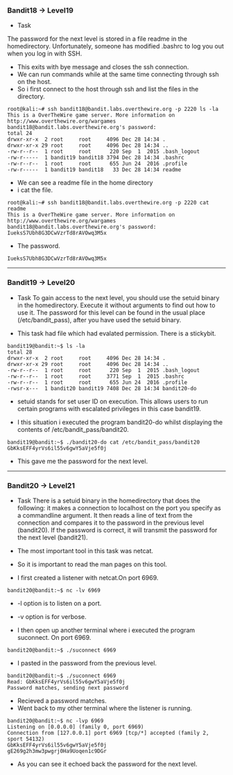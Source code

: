 ### Bandit18 -> Level19

* Task

The password for the next level is stored in a file readme in the homedirectory. Unfortunately, someone has modified .bashrc to log you out when you log in with SSH.

* This exits with bye message and closes the ssh connection.
* We can run commands while at the same time connecting through ssh on the host.
* So i first connect to the host through ssh and list the files in the directory.

```
root@kali:~# ssh bandit18@bandit.labs.overthewire.org -p 2220 ls -la
This is a OverTheWire game server. More information on http://www.overthewire.org/wargames
bandit18@bandit.labs.overthewire.org's password: 
total 24
drwxr-xr-x  2 root     root     4096 Dec 28 14:34 .
drwxr-xr-x 29 root     root     4096 Dec 28 14:34 ..
-rw-r--r--  1 root     root      220 Sep  1  2015 .bash_logout
-rw-r-----  1 bandit19 bandit18 3794 Dec 28 14:34 .bashrc
-rw-r--r--  1 root     root      655 Jun 24  2016 .profile
-rw-r-----  1 bandit19 bandit18   33 Dec 28 14:34 readme
```
* We can see a readme file in the home directory
* i cat the file. 

```
root@kali:~# ssh bandit18@bandit.labs.overthewire.org -p 2220 cat readme
This is a OverTheWire game server. More information on http://www.overthewire.org/wargames
bandit18@bandit.labs.overthewire.org's password: 
IueksS7Ubh8G3DCwVzrTd8rAVOwq3M5x

```

* The password.

```
IueksS7Ubh8G3DCwVzrTd8rAVOwq3M5x
```

---

### Bandit19 -> Level20

* Task
To gain access to the next level, you should use the setuid binary in the homedirectory. Execute it without arguments to find out how to use it. The password for this level can be found in the usual place (/etc/bandit_pass), after you have used the setuid binary.

* This task had file which had evalated permission. There is a stickybit.

```
bandit19@bandit:~$ ls -la
total 28
drwxr-xr-x  2 root     root     4096 Dec 28 14:34 .
drwxr-xr-x 29 root     root     4096 Dec 28 14:34 ..
-rw-r--r--  1 root     root      220 Sep  1  2015 .bash_logout
-rw-r--r--  1 root     root     3771 Sep  1  2015 .bashrc
-rw-r--r--  1 root     root      655 Jun 24  2016 .profile
-rwsr-x---  1 bandit20 bandit19 7408 Dec 28 14:34 bandit20-do
```
* setuid stands for set user ID on execution. This allows users to run certain programs with escalated privileges in this case bandit19.

* I this situation i executed the program bandit20-do whilst displaying the contents of /etc/bandit_pass/bandit20.

```
bandit19@bandit:~$ ./bandit20-do cat /etc/bandit_pass/bandit20
GbKksEFF4yrVs6il55v6gwY5aVje5f0j
```

* This gave me the password for the next level.


---

### Bandit20 -> Level21

* Task
There is a setuid binary in the homedirectory that does the following: it makes a connection to localhost on the port you specify as a commandline argument. It then reads a line of text from the connection and compares it to the password in the previous level (bandit20). If the password is correct, it will transmit the password for the next level (bandit21).

* The most important tool in this task was netcat.
* So it is important to read the man pages on this tool.

* I first created a listener with netcat.On port 6969.

```
bandit20@bandit:~$ nc -lv 6969
```

* -l option is to listen on a port.
* -v option is for verbose.

* I then open up another terminal where i executed the program suconnect. On port 6969.

```
bandit20@bandit:~$ ./suconnect 6969
```

* I pasted in the password from the previous level.

```
bandit20@bandit:~$ ./suconnect 6969
Read: GbKksEFF4yrVs6il55v6gwY5aVje5f0j
Password matches, sending next password
```
* Recieved a password matches.
* Went back to my other terminal where the listener is running.

```
bandit20@bandit:~$ nc -lvp 6969
Listening on [0.0.0.0] (family 0, port 6969)
Connection from [127.0.0.1] port 6969 [tcp/*] accepted (family 2, sport 54132)
GbKksEFF4yrVs6il55v6gwY5aVje5f0j
gE269g2h3mw3pwgrj0Ha9Uoqen1c9DGr
```

* As you can see it echoed back the password for the next level.


